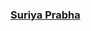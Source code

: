 ### [Suriya Prabha] ### 


[Suriya Prabha]: https://www.youtube.com/redirect?event=video_description&redir_token=QUFFLUhqbExWRjBNbDhQQTZTYU1HcDIzWEpMVDl1OThEUXxBQ3Jtc0tuNGMwMmFyU2gwbGxKaHJXUzNudFhvWjdGSGVuNkpfOFlyTGZ1Tm92ZDZsYnBva0dIMV9zOHpzTGlFdThJejlDaE9wbWd1aC1CbDUzVTBuc3BTNXJwQ3FrR2VWM0FmVU9mRjFkNkdGbkZ5MkpmbVdmRQ&q=https%3A%2F%2Fwww.linkedin.com%2Fcompany%2F14452246%2Fadmin%2F
